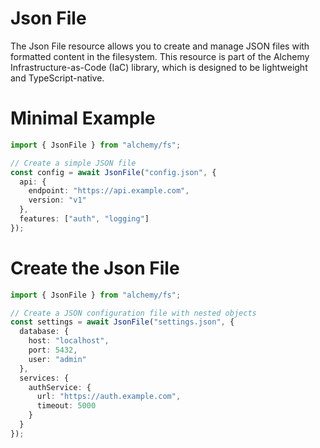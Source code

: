 # Json File

The Json File resource allows you to create and manage JSON files with formatted content in the filesystem. This resource is part of the Alchemy Infrastructure-as-Code (IaC) library, which is designed to be lightweight and TypeScript-native.

# Minimal Example

```ts
import { JsonFile } from "alchemy/fs";

// Create a simple JSON file
const config = await JsonFile("config.json", {
  api: {
    endpoint: "https://api.example.com",
    version: "v1"
  },
  features: ["auth", "logging"]
});
```

# Create the Json File

```ts
import { JsonFile } from "alchemy/fs";

// Create a JSON configuration file with nested objects
const settings = await JsonFile("settings.json", {
  database: {
    host: "localhost",
    port: 5432,
    user: "admin"
  },
  services: {
    authService: {
      url: "https://auth.example.com",
      timeout: 5000
    }
  }
});
```